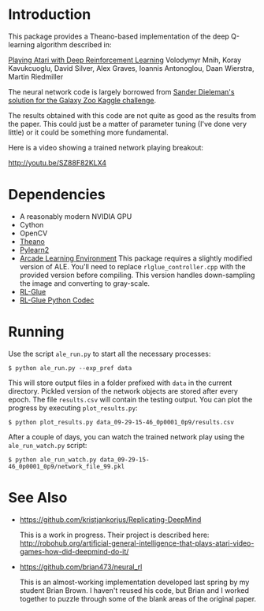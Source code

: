 # Introduction 

This package provides a Theano-based implementation of the deep
Q-learning algorithm described in:

[Playing Atari with Deep Reinforcement Learning](http://arxiv.org/abs/1312.5602)
Volodymyr Mnih, Koray Kavukcuoglu, David Silver, Alex Graves, Ioannis
Antonoglou, Daan Wierstra, Martin Riedmiller

The neural network code is largely borrowed from [Sander Dieleman's solution for the Galaxy Zoo Kaggle challenge](http://benanne.github.io/2014/04/05/galaxy-zoo.html). 

The results obtained with this code are not quite as good as the
results from the paper.  This could just be a matter of parameter
tuning (I've done very little) or it could be something more
fundamental.

Here is a video showing a trained network playing breakout:

 http://youtu.be/SZ88F82KLX4


# Dependencies

* A reasonably modern NVIDIA GPU
* Cython
* OpenCV
* [Theano](http://deeplearning.net/software/theano/)
* [Pylearn2](http://deeplearning.net/software/pylearn2/)
* [Arcade Learning Environment](http://www.arcadelearningenvironment.org/)
  This package requires a slightly modified version of ALE.  You'll
  need to replace `rlglue_controller.cpp` with the provided version
  before compiling.  This version handles down-sampling the image and
  converting to gray-scale.
* [RL-Glue](http://glue.rl-community.org/wiki/Main_Page)
* [RL-Glue Python Codec](http://glue.rl-community.org/wiki/Python_Codec)


# Running

Use the script `ale_run.py` to start all the necessary processes:

`$ python ale_run.py --exp_pref data`

This will store output files in a folder prefixed with `data` in the current
directory.  Pickled version of the network objects are stored after every 
epoch.  The file `results.csv` will contain the testing output.  You can 
plot the progress by executing `plot_results.py`:

`$ python plot_results.py data_09-29-15-46_0p0001_0p9/results.csv`

After a couple of days, you can watch the trained network play using the 
`ale_run_watch.py` script: 

`$ python ale_run_watch.py data_09-29-15-46_0p0001_0p9/network_file_99.pkl`


# See Also

* https://github.com/kristjankorjus/Replicating-DeepMind

  This is a work in progress.  Their project is described here: 
  http://robohub.org/artificial-general-intelligence-that-plays-atari-video-games-how-did-deepmind-do-it/

* https://github.com/brian473/neural_rl

  This is an almost-working implementation developed last spring by my
  student Brian Brown.  I haven't reused his code, but Brian and I
  worked together to puzzle through some of the blank areas of the
  original paper.
